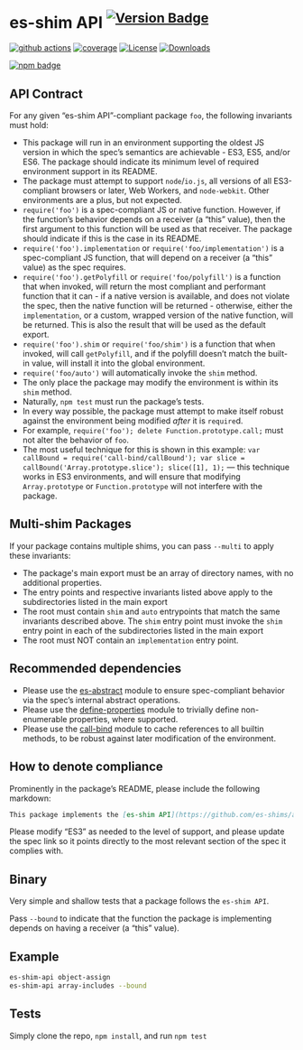 # es-shim API <sup>[![Version Badge][npm-version-svg]][package-url]</sup>

[![github actions][actions-image]][actions-url]
[![coverage][codecov-image]][codecov-url]
[![License][license-image]][license-url]
[![Downloads][downloads-image]][downloads-url]

[![npm badge][npm-badge-png]][package-url]

## API Contract
For any given “es-shim API”-compliant package `foo`, the following invariants must hold:
 - This package will run in an environment supporting the oldest JS version in which the spec’s semantics are achievable - ES3, ES5, and/or ES6. The package should indicate its minimum level of required environment support in its README.
 - The package must attempt to support `node`/`io.js`, all versions of all ES3-compliant browsers or later, Web Workers, and `node-webkit`. Other environments are a plus, but not expected.
 - `require('foo')` is a spec-compliant JS or native function. However, if the function’s behavior depends on a receiver (a “this” value), then the first argument to this function will be used as that receiver. The package should indicate if this is the case in its README.
 - `require('foo').implementation` or `require('foo/implementation')` is a spec-compliant JS function, that will depend on a receiver (a “this” value) as the spec requires.
 - `require('foo').getPolyfill` or `require('foo/polyfill')` is a function that when invoked, will return the most compliant and performant function that it can - if a native version is available, and does not violate the spec, then the native function will be returned - otherwise, either the `implementation`, or a custom, wrapped version of the native function, will be returned. This is also the result that will be used as the default export.
 - `require('foo').shim` or `require('foo/shim')` is a function that when invoked, will call `getPolyfill`, and if the polyfill doesn’t match the built-in value, will install it into the global environment.
 - `require('foo/auto')` will automatically invoke the `shim` method.
 - The only place the package may modify the environment is within its `shim` method.
 - Naturally, `npm test` must run the package’s tests.
 - In every way possible, the package must attempt to make itself robust against the environment being modified *after* it is `require`d.
  - For example, `require('foo'); delete Function.prototype.call;` must not alter the behavior of `foo`.
  - The most useful technique for this is shown in this example: `var callBound = require('call-bind/callBound'); var slice = callBound('Array.prototype.slice'); slice([1], 1);` — this technique works in ES3 environments, and will ensure that modifying `Array.prototype` or `Function.prototype` will not interfere with the package.

## Multi-shim Packages
If your package contains multiple shims, you can pass `--multi` to apply these invariants:
 - The package's main export must be an array of directory names, with no additional properties.
 - The entry points and respective invariants listed above apply to the subdirectories listed in the main export
 - The root must contain `shim` and `auto` entrypoints that match the same invariants described above. The `shim` entry point must invoke the `shim` entry point in each of the subdirectories listed in the main export
 - The root must NOT contain an `implementation` entry point.

## Recommended dependencies
 - Please use the [es-abstract][es-abstract-url] module to ensure spec-compliant behavior via the spec’s internal abstract operations.
 - Please use the [define-properties][define-properties-url] module to trivially define non-enumerable properties, where supported.
 - Please use the [call-bind][call-bind-url] module to cache references to all builtin methods, to be robust against later modification of the environment.


## How to denote compliance
Prominently in the package’s README, please include the following markdown:
```md
This package implements the [es-shim API](https://github.com/es-shims/api) interface. It works in an ES3-supported environment and complies with the [spec](https://www.ecma-international.org/ecma-262/6.0/).
```
Please modify “ES3” as needed to the level of support, and please update the spec link so it points directly to the most relevant section of the spec it complies with.

## Binary
Very simple and shallow tests that a package follows the `es-shim API`.

Pass `--bound` to indicate that the function the package is implementing depends on having a receiver (a “this” value).

## Example

```sh
es-shim-api object-assign
es-shim-api array-includes --bound
```

## Tests
Simply clone the repo, `npm install`, and run `npm test`

[package-url]: https://npmjs.org/package/@es-shims/api
[npm-version-svg]: https://versionbadg.es/es-shims/es-shim-api.svg
[deps-svg]: https://david-dm.org/es-shims/es-shim-api.svg
[deps-url]: https://david-dm.org/es-shims/es-shim-api
[dev-deps-svg]: https://david-dm.org/es-shims/es-shim-api/dev-status.svg
[dev-deps-url]: https://david-dm.org/es-shims/es-shim-api#info=devDependencies
[npm-badge-png]: https://nodei.co/npm/@es-shims/api.png?downloads=true&stars=true
[license-image]: https://img.shields.io/npm/l/@es-shims/api.svg
[license-url]: LICENSE
[downloads-image]: https://img.shields.io/npm/dm/@es-shims/api.svg
[downloads-url]: https://npm-stat.com/charts.html?package=@es-shims/api
[codecov-image]: https://codecov.io/gh/es-shims/es-shim-api/branch/main/graphs/badge.svg
[codecov-url]: https://app.codecov.io/gh/es-shims/es-shim-api/
[actions-image]: https://img.shields.io/endpoint?url=https://github-actions-badge-u3jn4tfpocch.runkit.sh/es-shims/es-shim-api
[actions-url]: https://github.com/es-shims/es-shim-api/actions
[es-abstract-url]: https://npmjs.com/package/es-abstract
[define-properties-url]: https://npmjs.com/package/define-properties
[call-bind-url]: https://npmjs.com/package/call-bind

